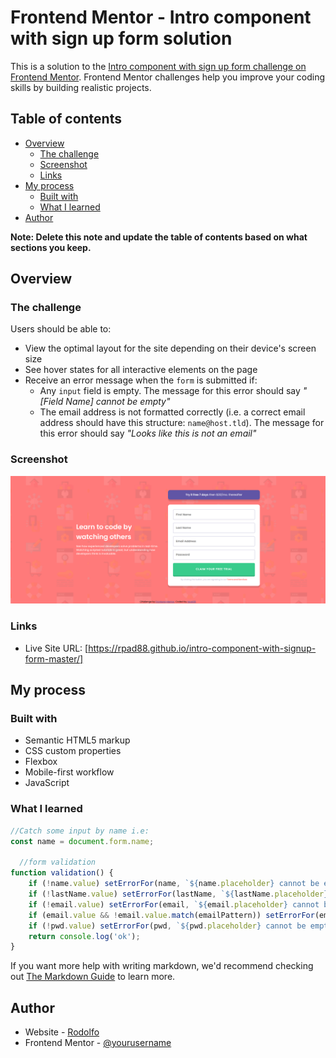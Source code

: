 # Frontend Mentor - Intro component with sign up form solution

This is a solution to the [Intro component with sign up form challenge on Frontend Mentor](https://www.frontendmentor.io/challenges/intro-component-with-signup-form-5cf91bd49edda32581d28fd1). Frontend Mentor challenges help you improve your coding skills by building realistic projects. 

## Table of contents

- [Overview](#overview)
  - [The challenge](#the-challenge)
  - [Screenshot](#screenshot)
  - [Links](#links)
- [My process](#my-process)
  - [Built with](#built-with)
  - [What I learned](#what-i-learned)
- [Author](#author)


**Note: Delete this note and update the table of contents based on what sections you keep.**

## Overview

### The challenge

Users should be able to:

- View the optimal layout for the site depending on their device's screen size
- See hover states for all interactive elements on the page
- Receive an error message when the `form` is submitted if:
  - Any `input` field is empty. The message for this error should say *"[Field Name] cannot be empty"*
  - The email address is not formatted correctly (i.e. a correct email address should have this structure: `name@host.tld`). The message for this error should say *"Looks like this is not an email"*

### Screenshot

![](./screenshot.png)

### Links

- Live Site URL: [https://rpad88.github.io/intro-component-with-signup-form-master/]

## My process

### Built with

- Semantic HTML5 markup
- CSS custom properties
- Flexbox
- Mobile-first workflow
- JavaScript


### What I learned
```js
//Catch some input by name i.e:
const name = document.form.name;

  //form validation
function validation() {
    if (!name.value) setErrorFor(name, `${name.placeholder} cannot be empty`);
    if (!lastName.value) setErrorFor(lastName, `${lastName.placeholder} cannot be empty`);
    if (!email.value) setErrorFor(email, `${email.placeholder} cannot be empty`);
    if (email.value && !email.value.match(emailPattern)) setErrorFor(email, `invalid ${email.placeholder}.`)
    if (!pwd.value) setErrorFor(pwd, `${pwd.placeholder} cannot be empty.`)
    return console.log('ok');
}
```

If you want more help with writing markdown, we'd recommend checking out [The Markdown Guide](https://www.markdownguide.org/) to learn more.


## Author

- Website - [Rodolfo](https://www.github.com/rpad88)
- Frontend Mentor - [@yourusername](https://www.frontendmentor.io/profile/yourusername)
